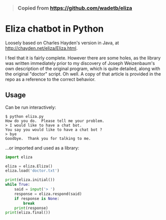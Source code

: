 >### Copied from <https://github.com/wadetb/eliza>

# Eliza chatbot in Python

Loosely based on Charles Hayden's version in Java, at <http://chayden.net/eliza/Eliza.html>.

I feel that it is fairly complete. However there are some holes, as the library was written immediately prior to my discovery of Joseph Weizenbaum's own description of the original program, which is quite detailed, along with the original "doctor" script. Oh well. A copy of that article is provided in the repo as a reference to the correct behavior.

## Usage

Can be run interactively:

```
$ python eliza.py
How do you do.  Please tell me your problem.
> I would like to have a chat bot.
You say you would like to have a chat bot ?
> bye
Goodbye.  Thank you for talking to me.
```

...or imported and used as a library:

```python
import eliza

eliza = eliza.Eliza()
eliza.load('doctor.txt')

print(eliza.initial())
while True:
    said = input('> ')
    response = eliza.respond(said)
    if response is None:
        break
    print(response)
print(eliza.final())
```
